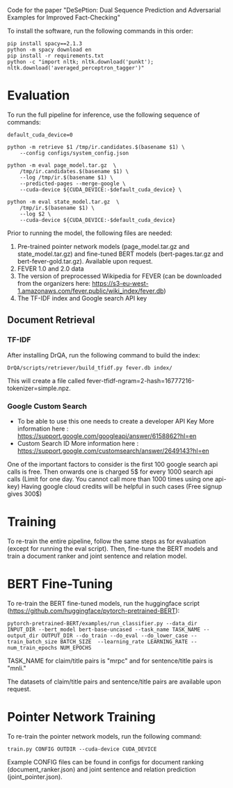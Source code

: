 Code for the paper "DeSePtion: Dual Sequence Prediction and Adversarial Examples for Improved Fact-Checking"

To install the software, run the following commands in this order:
```
pip install spacy==2.1.3
python -m spacy download en
pip install -r requirements.txt
python -c "import nltk; nltk.download('punkt'); nltk.download('averaged_perceptron_tagger')"
```

# Evaluation
To run the full pipeline for inference, use the following sequence of commands:
```
default_cuda_device=0

python -m retrieve $1 /tmp/ir.candidates.$(basename $1) \
    --config configs/system_config.json

python -m eval page_model.tar.gz  \
    /tmp/ir.candidates.$(basename $1) \
    --log /tmp/ir.$(basename $1) \
    --predicted-pages --merge-google \
    --cuda-device ${CUDA_DEVICE:-$default_cuda_device} \
    
python -m eval state_model.tar.gz  \
    /tmp/ir.$(basename $1) \
    --log $2 \
    --cuda-device ${CUDA_DEVICE:-$default_cuda_device}
```

Prior to running the model, the following files are needed:
1) Pre-trained pointer network models (page_model.tar.gz and state_model.tar.gz) and fine-tuned BERT models (bert-pages.tar.gz and bert-fever-gold.tar.gz). Available upon request.
2) FEVER 1.0 and 2.0 data
3) The version of preprocessed Wikipedia for FEVER (can be downloaded from the organizers here: https://s3-eu-west-1.amazonaws.com/fever.public/wiki_index/fever.db)
4) The TF-IDF index and Google search API key

## Document Retrieval 

### TF-IDF
After installing DrQA, run the following command to build the index:
```
DrQA/scripts/retriever/build_tfidf.py fever.db index/
```
This will create a file called fever-tfidf-ngram=2-hash=16777216-tokenizer=simple.npz.

### Google Custom Search
* To be able to use this one needs to create a developer API Key
  More information here : https://support.google.com/googleapi/answer/6158862?hl=en
* Custom Search ID 
  More information here : https://support.google.com/customsearch/answer/2649143?hl=en

One of the important factors to consider is the first 100 google search api calls is free.
Then onwards one is charged 5$ for every 1000 search api calls (Limit for one day. You cannot call more than 1000 times using one api-key)
Having google cloud credits will be helpful in such cases (Free signup gives 300$)

# Training
To re-train the entire pipeline, follow the same steps as for evaluation (except for running the eval script). Then, fine-tune the BERT models and train a document ranker and joint sentence and relation model.

# BERT Fine-Tuning
To re-train the BERT fine-tuned models, run the huggingface script (https://github.com/huggingface/pytorch-pretrained-BERT):
```
pytorch-pretrained-BERT/examples/run_classifier.py --data_dir INPUT_DIR --bert_model bert-base-uncased --task_name TASK_NAME --output_dir OUTPUT_DIR --do_train --do_eval --do_lower_case --train_batch_size BATCH_SIZE  --learning_rate LEARNING_RATE --num_train_epochs NUM_EPOCHS
```

TASK_NAME for claim/title pairs is "mrpc" and for sentence/title pairs is "mnli."

The datasets of claim/title pairs and sentence/title pairs are available upon request.


# Pointer Network Training
To re-train the pointer network models, run the following command:
```
train.py CONFIG OUTDIR --cuda-device CUDA_DEVICE
```

Example CONFIG files can be found in configs for document ranking (document_ranker.json) and joint sentence and relation prediction (joint_pointer.json).
